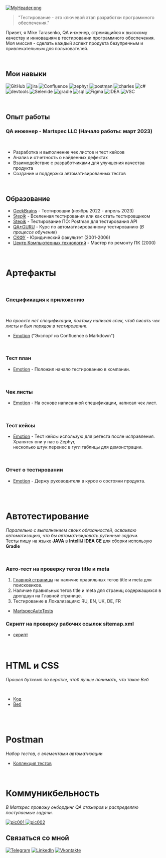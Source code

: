 [![MyHeader.png](https://github.com/Mixarder/Mixarder/blob/main/assets/myHeader.png)](https://github.com/Mixarder)

> "Тестирование - это ключевой этап разработки программного обеспечения."

Привет, я Mike Tarasenko, QA инженер, стремящийся к высокому качеству и инновациям в тестировании программного обеспечения. Моя миссия - сделать каждый аспект продукта безупречным и привлекательным для пользователей.

<br>

## Мои навыки

![GitHub](https://img.shields.io/badge/-Git-090909?style=for-the-badge&logo=Github)
![jira](https://img.shields.io/badge/-jira-090909?style=for-the-badge&logo=jira&logoColor=blue)
![Confluence](https://img.shields.io/badge/-Confluence-090909?style=for-the-badge&logo=confluence&logoColor=blue)
![zephyr](https://img.shields.io/badge/-zephyr-090909?style=for-the-badge&logo=atlassian&logoColor=blue)
![postman](https://img.shields.io/badge/-postman-090909?style=for-the-badge&logo=postman)
![charles](https://img.shields.io/badge/-charles-090909?style=for-the-badge&logo=)
![c#](https://img.shields.io/badge/-C%23-090909?style=for-the-badge&logo=C)
![devtools](https://img.shields.io/badge/-devtools-090909?style=for-the-badge&logo=googlechrome&logoColor=grey)
![Selenide](https://img.shields.io/badge/-selenide-090909?style=for-the-badge&logo=selenium)
![gradle](https://img.shields.io/badge/-gradle-090909?style=for-the-badge&logo=gradle&logoColor=blue)
![sql](https://img.shields.io/badge/-mysql-090909?style=for-the-badge&logo=mysql)
![Figma](https://img.shields.io/badge/-Figma-090909?style=for-the-badge&logo=Figma)
![IDEA](https://img.shields.io/badge/-IntelliJ_IDEA-090909?style=for-the-badge&logo=intellijidea)
![VSC](https://img.shields.io/badge/-VSC-090909?style=for-the-badge&logo=visualStudioCode&logoColor=blue)

<br>

## Опыт работы

### QA инженер - Martspec LLC (Начало работы: март 2023)

<br>

- Разработка и выполнение чек листов и тест кейсов
- Анализ и отчетность о найденных дефектах
- Взаимодействие с разработчиками для улучшения качества продукта
- Создание и поддержка автоматизированных тестов
<br>

## Образование

- [GeekBrains](https://github.com/Mixarder/Mixarder/blob/main/assets/diplomGB.png) - Тестировщик (ноябрь 2022 - апрель 2023)
- [Stepik](https://stepik.org/cert/1935118) - Вселенная тестирования или как стать тестировщиком
- [Stepik](https://stepik.org/cert/1939167) - Тестирование ПО: Postman для тестирования API
- [QA*GURU](https://qa.guru/) - Курс по автоматизированному тестированию (*В процессе обучения*)
- [СКФУ](https://github.com/Mixarder/Mixarder/blob/main/assets/skfu.png) - Юридический факультет (2001-2006)
- [Центр Компьютерных технологий]() - Мастер по ремонту ПК (2000)

<br>

# Артефакты

<br>

### **Спецификация к приложению**

<br>

*На проекте нет спецификации, поэтому  написал спек, чтоб писать чек листы и был порядок в тестировании.*

- [Emotion](https://github.com/Mixarder/Mixarder/blob/main/Emotion.html) ("Экспорт из Confluence в Markdown")

<br>

### **Тест план**

- [Emotion](https://github.com/Mixarder/Mixarder/blob/main/artefact/EmotionTestPlan.md) - Положил начало тестированию в компании.

 <br>

### **Чек листы**

- [Emotion](https://docs.google.com/spreadsheets/d/1OZubMCnl1pbZCLxDI4emdeFgaY2itGqePED_JuvEDv8/edit?usp=sharing) - На основе написанной спецификации, написал чек лист.

<br>

### **Тест кейсы**

- [Emotion](https://docs.google.com/spreadsheets/d/1ijUcIafTTJ8n7wXpHnUkmc9Cv7rzhq0mx-89DPYoBPA/edit?usp=sharing) - Тест кейсы использую для ретеста  после исправления. Хранятся они у нас в Zephyr,<br> несколько штук перенес в гугл таблицы для демонстрации.

<br>

### **Отчет о тестировании**

- [Emotion](https://github.com/Mixarder/Mixarder/blob/main/artefact/EmotionTestReport.md) - Держу руководителя в курсе о состояни продукта.

<br><br>

# **Автотестирование**

*Паралельно с выполнением своих обязанностей, осваиваю автоматизацию, что бы автоматизировать рутинные задачи.*<br>
Тесты пишу на языке **JAVA** в **IntelliJ IDEA CE** для сборки использую **Gradle**<br>

<br>

### Авто-тест на проверку тегов title и meta

1. [Главной страницы](https://martspec.com/) на наличие правильных тегов title и meta для поисковиков.
2. Hаличие правильных тегов title и meta для страниц содержащихся в дропдаун на Главной странице.
3. Тестирование в Локализациях: RU, EN, UK, DE, FR

- [MartspecAutoTests](https://github.com/Mixarder/MartspecAutoTests)

### Скрипт на проверку рабочих ссылок sitemap.xml

- [скрипт](https://github.com/Mixarder/check_sitemap_links_TEST)
<br><br><br>

# **HTML и CSS**

*Прошел буткемп по верстке, чтоб лучше понимать, что такое Веб*

<br>

- [Код](https://github.com/Mixarder/Mixarder.github.io)
- [Веб](https://mixarder.github.io/)

<br>
<br>

# Postman

*Набор тестов, с элементами автоматизации*

- [Коллекция тестов](https://github.com/Mixarder/Postman_Traning_DummyAPI)

 <br>

# Коммуникбельность

*В Martspec провожу онбординг QA стажеров и распределяю поступаемые задачи.*

<a href="https://github.com/Mixarder/Mixarder/blob/main/assets/pic001.png" target="_blank">
  <img src="https://github.com/Mixarder/Mixarder/blob/main/assets/pic001.png" alt="pic001" style="max-width: 300px;">
</a>

<a href="https://github.com/Mixarder/Mixarder/blob/main/assets/pic002.png" target="_blank">
  <img src="https://github.com/Mixarder/Mixarder/blob/main/assets/pic002.png" alt="pic002" style="max-width: 300px;">
</a>

## Связаться со мной

[![Telegram](https://img.shields.io/badge/-Telegram-090909?style=for-the-badge&logo=telegram&logoColor=27A0D9)](https://t.me/Mixard)
[![LinkedIn](https://img.shields.io/badge/-LinkedIn-090909?style=for-the-badge&logo=linkedin&logoColor=007BB6)](https://www.linkedin.com/in/mike-tarasenko-qa/)
[![Vkontakte](https://img.shields.io/badge/-Vkontakte-090909?style=for-the-badge&logo=Vk&logoColor=4F7DB3)](https://vk.com/shadowtenka)

<br>
<br>
<br>
